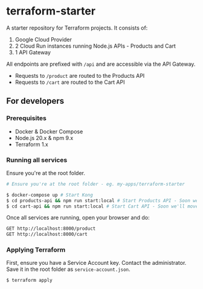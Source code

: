 # terraform-starter

A starter repository for Terraform projects. It consists of:

1. Google Cloud Provider
2. 2 Cloud Run instances running Node.js APIs - Products and Cart
3. 1 API Gateway

All endpoints are prefixed with `/api` and are accessible via the API Gateway.

- Requests to `/product` are routed to the Products API
- Requests to `/cart` are routed to the Cart API

## For developers

### Prerequisites

- Docker & Docker Compose
- Node.js 20.x & npm 9.x
- Terraform 1.x

### Running all services

Ensure you're at the root folder.

```bash
# Ensure you're at the root folder - eg. my-apps/terraform-starter

$ docker-compose up # Start Kong
$ cd products-api && npm run start:local # Start Products API - Soon we'll move this to Docker Compose too
$ cd cart-api && npm run start:local # Start Cart API - Soon we'll move this to Docker Compose too
```

Once all services are running, open your browser and do:

```bash
GET http://localhost:8000/product
GET http://localhost:8000/cart
```

### Applying Terraform

First, ensure you have a Service Account key. Contact the administrator. Save it in the root folder as `service-account.json`.

```bash
$ terraform apply
```
